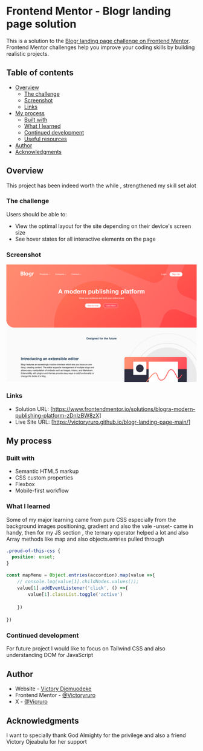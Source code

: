 # Frontend Mentor - Blogr landing page solution

This is a solution to the [Blogr landing page challenge on Frontend Mentor](https://www.frontendmentor.io/challenges/blogr-landing-page-EX2RLAApP). Frontend Mentor challenges help you improve your coding skills by building realistic projects. 

## Table of contents

- [Overview](#overview)
  - [The challenge](#the-challenge)
  - [Screenshot](#screenshot)
  - [Links](#links)
- [My process](#my-process)
  - [Built with](#built-with)
  - [What I learned](#what-i-learned)
  - [Continued development](#continued-development)
  - [Useful resources](#useful-resources)
- [Author](#author)
- [Acknowledgments](#acknowledgments)

## Overview
This project has been indeed worth the while , strengthened my skill set alot

### The challenge

Users should be able to:

- View the optimal layout for the site depending on their device's screen size
- See hover states for all interactive elements on the page

### Screenshot

![](./design/desktop%20screenshot.png)




### Links

- Solution URL: [https://www.frontendmentor.io/solutions/blogra-modern-publishing-platform-zDnlzBW8zX]
- Live Site URL: [https://victoryruro.github.io/blogr-landing-page-main/]

## My process

### Built with

- Semantic HTML5 markup
- CSS custom properties
- Flexbox
- Mobile-first workflow



### What I learned

Some of my major learning came from pure CSS  especially from the background images positioning, gradient and also the vale -unset- came in handy, then for my JS section , the ternary operator helped a lot and also Array methods like map and also objects.entries pulled through 

```css
.proud-of-this-css {
  position: unset;
}
```
```js
const mapMenu = Object.entries(accordion).map(value =>{
    // console.log(value[1].childNodes.values()); 
    value[1].addEventListener('click', () =>{
        value[1].classList.toggle('active')    
        
    })
     
})
```


### Continued development
For future project I would like to focus on Tailwind CSS and also understanding DOM for JavaScript 



## Author

- Website - [Victory Diemuodeke](https://diemuodeke-victory.netlify.app/)
- Frontend Mentor - [@Victoryruro](https://www.frontendmentor.io/profile/Victoryruro)
- X - [@Vicruro](https://x.com/Vicruro)


## Acknowledgments
I want to specially thank God Almighty for the privilege and also a friend Victory Ojeabulu for her support 


